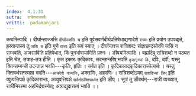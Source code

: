 ```yaml
---
index:  4.1.31
sutra:  रात्रेश्चाजसौ
vritti:  padamanjari
---
```


कथमित्यादि । दीर्घान्ताज्जसि `दीर्घाज्जसि च` इति पूर्वसवर्णदीर्घप्रतिषेधाद्यणादेशे `रात्र्यः` इति प्रयोग उपपद्यते, ह्रस्वान्तस्य तु `जसि च` इति गुणे `रात्र्यः` इति रूपं स्यात् । दीर्घान्तश्च रात्रिशब्दः संज्ञाछन्दसोरपि जसि न सम्भवति, अजसाविति प्रतिषेधात्, किं पुनर्भाषायामिति प्रश्नः । ङीषयमित्यादि । बह्वादिषु रात्रिशब्दो न पठ्यत इति चेत्, तत्राह-तत्र हीति । कृत इकारः कृदिकारः, तदन्तान्ङीष् भवति `दृजागृभ्यां विः`, दविः, दर्वी; यस्तु क्तिन्सम्बन्धी तदन्तान्न भवति---कृतिः, हृतिः । सर्वत इति । कृदिकारादकृदिकाराच्चेत्यर्थः । यस्तु क्तिन्नर्थस्तस्मान्न भवति---`आक्रोशे नञ्यनिः`, अकरणिः, अहरणिः । रात्रिशब्दोऽयम् `राशदिभ्यां त्रिप्` इति व्युत्पत्तिपक्षे कृदिकारान्तः, अव्युपत्तिपक्षे `सर्वतोऽक्तिन्नर्थात्` इति ङीष् । सूत्रं तु ङीबर्थम्---रात्री व्यख्यात्, रात्रीभिरस्मा अहभिर्दशस्येत्; अत्राद्युदात्तत्वं भवति ।।

